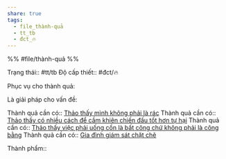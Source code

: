 ```yaml
---
share: true
tags:
  - file_thành-quả
  - tt_tb
  - đct_🔥
---
```


%%
#file/thành-quả
%%

Trạng thái:: #tt/tb
Độ cấp thiết:: #đct/🔥

Phục vụ cho thành quả:


Là giải pháp cho vấn đề:


Thành quả cần có:: [Thảo thấy mình không phải là rác](./Th%E1%BA%A3o%20th%E1%BA%A5y%20m%C3%ACnh%20kh%C3%B4ng%20ph%E1%BA%A3i%20l%C3%A0%20r%C3%A1c.md)
Thành quả cần có:: [Thảo thấy có nhiều cách để cầm khiên chiến đấu tốt hơn tự hại](./Th%E1%BA%A3o%20th%E1%BA%A5y%20c%C3%B3%20nhi%E1%BB%81u%20c%C3%A1ch%20%C4%91%E1%BB%83%20c%E1%BA%A7m%20khi%C3%AAn%20chi%E1%BA%BFn%20%C4%91%E1%BA%A5u%20t%E1%BB%91t%20h%C6%A1n%20t%E1%BB%B1%20h%E1%BA%A1i.md)
Thành quả cần có:: [Thảo thấy việc phải uống cồn là bất công chứ không phải là công bằng](./Th%E1%BA%A3o%20th%E1%BA%A5y%20vi%E1%BB%87c%20ph%E1%BA%A3i%20u%E1%BB%91ng%20c%E1%BB%93n%20l%C3%A0%20b%E1%BA%A5t%20c%C3%B4ng%20ch%E1%BB%A9%20kh%C3%B4ng%20ph%E1%BA%A3i%20l%C3%A0%20c%C3%B4ng%20b%E1%BA%B1ng.md)
Thành quả cần có:: [Gia đình giám sát chặt chẽ](Gia%20%C4%91%C3%ACnh%20gi%C3%A1m%20s%C3%A1t%20ch%E1%BA%B7t%20ch%E1%BA%BD.md)

Thành phẩm::
